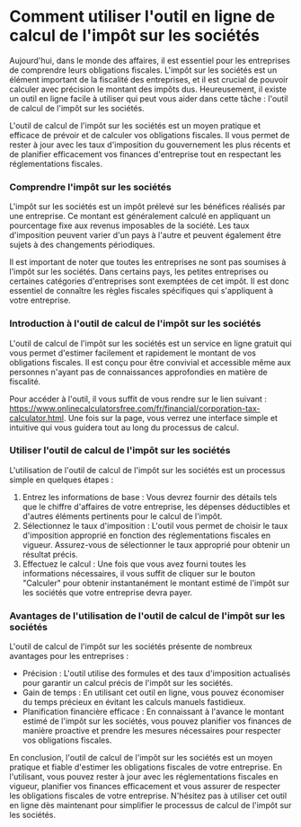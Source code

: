 Comment utiliser l'outil en ligne de calcul de l'impôt sur les sociétés
=======================================================================

Aujourd'hui, dans le monde des affaires, il est essentiel pour les entreprises de comprendre leurs obligations fiscales. L'impôt sur les sociétés est un élément important de la fiscalité des entreprises, et il est crucial de pouvoir calculer avec précision le montant des impôts dus. Heureusement, il existe un outil en ligne facile à utiliser qui peut vous aider dans cette tâche : l'outil de calcul de l'impôt sur les sociétés.

L'outil de calcul de l'impôt sur les sociétés est un moyen pratique et efficace de prévoir et de calculer vos obligations fiscales. Il vous permet de rester à jour avec les taux d'imposition du gouvernement les plus récents et de planifier efficacement vos finances d'entreprise tout en respectant les réglementations fiscales.

### Comprendre l'impôt sur les sociétés

L'impôt sur les sociétés est un impôt prélevé sur les bénéfices réalisés par une entreprise. Ce montant est généralement calculé en appliquant un pourcentage fixe aux revenus imposables de la société. Les taux d'imposition peuvent varier d'un pays à l'autre et peuvent également être sujets à des changements périodiques.

Il est important de noter que toutes les entreprises ne sont pas soumises à l'impôt sur les sociétés. Dans certains pays, les petites entreprises ou certaines catégories d'entreprises sont exemptées de cet impôt. Il est donc essentiel de connaître les règles fiscales spécifiques qui s'appliquent à votre entreprise.

### Introduction à l'outil de calcul de l'impôt sur les sociétés

L'outil de calcul de l'impôt sur les sociétés est un service en ligne gratuit qui vous permet d'estimer facilement et rapidement le montant de vos obligations fiscales. Il est conçu pour être convivial et accessible même aux personnes n'ayant pas de connaissances approfondies en matière de fiscalité.

Pour accéder à l'outil, il vous suffit de vous rendre sur le lien suivant : <https://www.onlinecalculatorsfree.com/fr/financial/corporation-tax-calculator.html>. Une fois sur la page, vous verrez une interface simple et intuitive qui vous guidera tout au long du processus de calcul.

### Utiliser l'outil de calcul de l'impôt sur les sociétés

L'utilisation de l'outil de calcul de l'impôt sur les sociétés est un processus simple en quelques étapes :

1. Entrez les informations de base : Vous devrez fournir des détails tels que le chiffre d'affaires de votre entreprise, les dépenses déductibles et d'autres éléments pertinents pour le calcul de l'impôt.
2. Sélectionnez le taux d'imposition : L'outil vous permet de choisir le taux d'imposition approprié en fonction des réglementations fiscales en vigueur. Assurez-vous de sélectionner le taux approprié pour obtenir un résultat précis.
3. Effectuez le calcul : Une fois que vous avez fourni toutes les informations nécessaires, il vous suffit de cliquer sur le bouton "Calculer" pour obtenir instantanément le montant estimé de l'impôt sur les sociétés que votre entreprise devra payer.

### Avantages de l'utilisation de l'outil de calcul de l'impôt sur les sociétés

L'outil de calcul de l'impôt sur les sociétés présente de nombreux avantages pour les entreprises :

- Précision : L'outil utilise des formules et des taux d'imposition actualisés pour garantir un calcul précis de l'impôt sur les sociétés.
- Gain de temps : En utilisant cet outil en ligne, vous pouvez économiser du temps précieux en évitant les calculs manuels fastidieux.
- Planification financière efficace : En connaissant à l'avance le montant estimé de l'impôt sur les sociétés, vous pouvez planifier vos finances de manière proactive et prendre les mesures nécessaires pour respecter vos obligations fiscales.

En conclusion, l'outil de calcul de l'impôt sur les sociétés est un moyen pratique et fiable d'estimer les obligations fiscales de votre entreprise. En l'utilisant, vous pouvez rester à jour avec les réglementations fiscales en vigueur, planifier vos finances efficacement et vous assurer de respecter les obligations fiscales de votre entreprise. N'hésitez pas à utiliser cet outil en ligne dès maintenant pour simplifier le processus de calcul de l'impôt sur les sociétés.